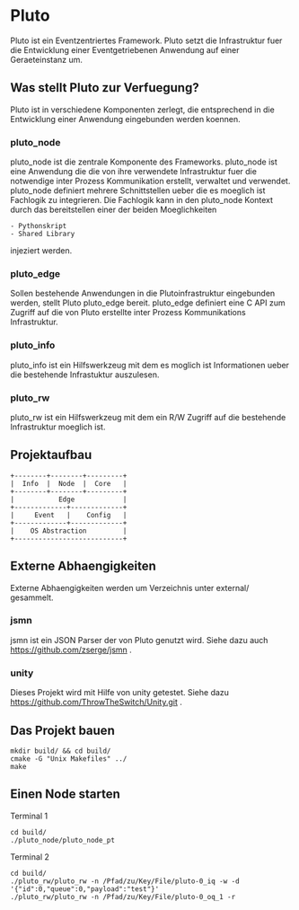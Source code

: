 # Pluto

Pluto ist ein Eventzentriertes Framework.
Pluto setzt die Infrastruktur fuer die Entwicklung einer Eventgetriebenen Anwendung auf einer Geraeteinstanz um. 

## Was stellt Pluto zur Verfuegung?

Pluto ist in verschiedene Komponenten zerlegt, die entsprechend in die Entwicklung einer Anwendung eingebunden werden koennen.

### pluto_node

pluto_node ist die zentrale Komponente des Frameworks. pluto_node ist eine Anwendung die die von ihre verwendete Infrastruktur fuer die notwendige inter Prozess Kommunikation erstellt, verwaltet und verwendet.
pluto_node definiert mehrere Schnittstellen ueber die es moeglich ist Fachlogik zu integrieren.
Die Fachlogik kann in den pluto_node Kontext durch das bereitstellen einer der beiden Moeglichkeiten

    - Pythonskript
    - Shared Library

injeziert werden.

### pluto_edge

Sollen bestehende Anwendungen in die Plutoinfrastruktur eingebunden werden, stellt Pluto pluto_edge bereit.
pluto_edge definiert eine C API zum Zugriff auf die von Pluto erstellte inter Prozess Kommunikations Infrastruktur.

### pluto_info

pluto_info ist ein Hilfswerkzeug mit dem es moglich ist Informationen ueber die bestehende Infrastuktur auszulesen.

### pluto_rw

pluto_rw ist ein Hilfswerkzeug mit dem ein R/W Zugriff auf die bestehende Infrastruktur moeglich ist.

## Projektaufbau

    +--------+--------+---------+
    |  Info  |  Node  |  Core   |
    +--------+--------+---------+
    |           Edge            |
    +-------------+-------------+
    |     Event   |    Config   |
    +-------------+-------------+
    |    OS Abstraction         |
    +---------------------------+

## Externe Abhaengigkeiten

Externe Abhaengigkeiten werden um Verzeichnis unter external/ gesammelt.

### jsmn

jsmn ist ein JSON Parser der von Pluto genutzt wird. Siehe dazu auch https://github.com/zserge/jsmn .

### unity

Dieses Projekt wird mit Hilfe von unity getestet. Siehe dazu https://github.com/ThrowTheSwitch/Unity.git .

## Das Projekt bauen

    mkdir build/ && cd build/
    cmake -G "Unix Makefiles" ../
    make

## Einen Node starten

Terminal 1

    cd build/
    ./pluto_node/pluto_node_pt

Terminal 2
    
    cd build/
    ./pluto_rw/pluto_rw -n /Pfad/zu/Key/File/pluto-0_iq -w -d '{"id":0,"queue":0,"payload":"test"}'
    ./pluto_rw/pluto_rw -n /Pfad/zu/Key/File/pluto-0_oq_1 -r

